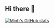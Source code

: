 ## Hi there 👋

<!--
**miquanle1006/miquanle1006** is a ✨ _special_ ✨ repository because its `README.md` (this file) appears on your GitHub profile.

Here are some ideas to get you started:

- 🔭 I’m currently working on ...
- 🌱 I’m currently learning ...
- 👯 I’m looking to collaborate on ...
- 🤔 I’m looking for help with ...
- 💬 Ask me about ...
- 📫 How to reach me: ...
- 😄 Pronouns: ...
- ⚡ Fun fact: ...
-->

[![Minh's GitHub stats](https://github-readme-stats.vercel.app/api?username=miquanle1006&count_private=true&show_icons=true&theme=radical&hide_rank=false)](https://github.com/anuraghazra/github-readme-stats)
